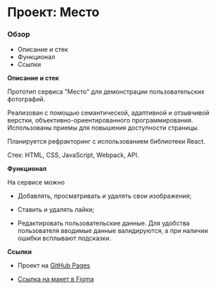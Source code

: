 
# Проект: Место

### Обзор

- Описание и стек
- Функционал
- Ссылки

**Описание и стек**

Прототип сервиса "Место" для демонстрации пользовательских фотографий.

Реализован с помощью семантической, адаптивной и отзывчивой верстки, объективно-ориентированного программирования. Использованы приемы для повышения доступности страницы.

Планируется рефракторинг с использованием библиотеки React.

Стек: HTML, CSS, JavaScript, Webpack, API.

**Функционал**

На сервисе можно

- Добавлять, просматривать и удалять свои изображения;

- Ставить и удалять лайки;

- Редактировать пользовательские данные. Для удобства пользователя вводимые данные валидируются, а при наличии ошибки всплывают подсказки.

**Ссылки**

- Проект на [GitHub Pages](https://anastacia-tesli.github.io/mesto/)

- [Ссылка на макет в Figma](https://www.figma.com/file/2cn9N9jSkmxD84oJik7xL7/JavaScript.-Sprint-4?node-id=0%3A1)
